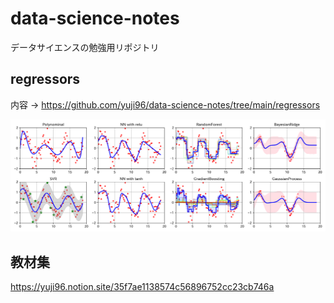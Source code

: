 # data-science-notes
データサイエンスの勉強用リポジトリ

## regressors
内容 → https://github.com/yuji96/data-science-notes/tree/main/regressors

![](https://raw.githubusercontent.com/yuji96/data-science-notes/main/regressors/list.png)

## 教材集
https://yuji96.notion.site/35f7ae1138574c56896752cc23cb746a

